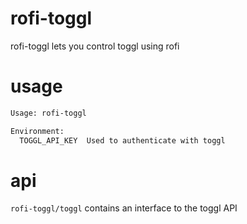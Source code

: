 # rofi-toggl
rofi-toggl lets you control toggl using rofi

# usage
```sh
Usage: rofi-toggl

Environment:
  TOGGL_API_KEY  Used to authenticate with toggl
```

# api
`rofi-toggl/toggl` contains an interface to the toggl API
